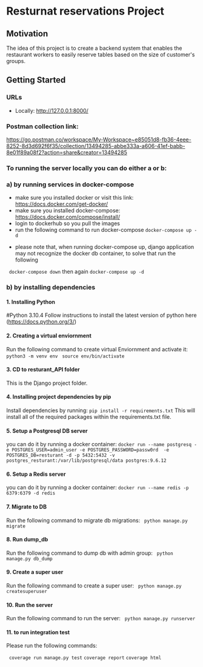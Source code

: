 # Resturnat reservations Project

## Motivation
The idea of this project is to create a backend system that enables the restaurant workers to easily reserve tables based on the size of customer's groups.


## Getting Started
### URLs
- Locally: http://127.0.0.1:8000/

### Postman collection link:
https://go.postman.co/workspace/My-Workspace~e85051d8-fb36-4eee-8252-8d3d692f6f35/collection/13494285-abbe333a-a606-41ef-babb-8e01f89a08f2?action=share&creator=13494285


### To running the server locally you can do either a or b:

### a) by running services in docker-compose
- make sure you installed docker or visit this link: https://docs.docker.com/get-docker/
- make sure you installed docker-compose: https://docs.docker.com/compose/install/ 
- login to dockerhub so you pull the images
- run the following command to run docker-compose 
``` docker-compose up -d ```
* please note that, when running docker-compose up, django application may not recognize
the docker db container, to solve that run the following

``` docker-compose down```
then again 
``` docker-compose up -d ```

### b) by installing dependencies 

#### 1. Installing Python
#Python 3.10.4
Follow instructions to install the latest version of python here (https://docs.python.org/3/)


#### 2. Creating a virtual enviornment
Run the following command to create virtual Enviornment and activate it:
 ``` python3 -m venv env  ```
 ```source env/bin/activate  ```


#### 3. CD to resturant_API folder
This is the Django project folder.


#### 4. Installing project dependencies by pip
Install dependencies by running:
```pip install -r requirements.txt```
This will install all of the required packages within the requirements.txt file.


#### 5. Setup a Postgresql DB server
you can do it by running a docker container:
``` docker run --name postgresq -e POSTGRES_USER=admin_user -e POSTGRES_PASSWORD=passw0rd  -e POSTGRES_DB=resturant -d -p 5432:5432 -v postgres_resturant:/var/lib/postgresql/data postgres:9.6.12 ```


#### 6. Setup a Redis server
you can do it by running a docker container:
``` docker run --name redis -p 6379:6379 -d redis ```


#### 7. Migrate to DB
Run the following command to migrate db migrations:
``` python manage.py migrate``` 


#### 8. Run dump_db
Run the following command to dump db with admin group:
``` python manage.py db_dump``` 


#### 9. Create a super user
Run the following command to create a super user:
``` python manage.py createsuperuser``` 


#### 10. Run the server
Run the following command to run the server:
``` python manage.py runserver``` 



#### 11. to run integration test
Please run the following commands:

``` coverage run manage.py test``` 
``` coverage report ``` 
``` coverage html ``` 
